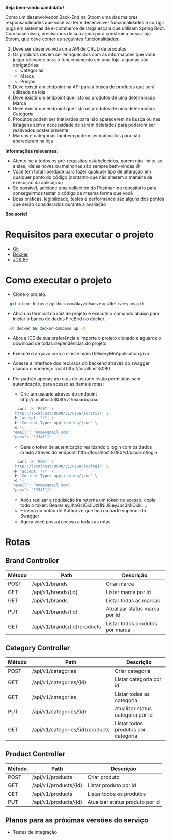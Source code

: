 **Seja bem-vindo candidato!**

Como um desenvolvedor Back-End na Stoom uma das maiores responsabilidades que você vai ter é desenvolver funcionalidades
e corrigir bugs em sistemas de e-commerce de larga escala que utilizam Spring Boot. Com base nisso, precisamos de sua
ajuda para construir a nossa loja Stoom, que deve conter as seguintes funcionalidades:

1. Deve ser desenvolvida uma API de CRUD de produtos
2. Os produtos devem ser enriquecidos com as informações que você julgar relevante para o funcionamento em uma loja,
   algumas são obrigatórias:
    - Categorias
    - Marca
    - Preços
3. Deve existir um endpoint na API para a busca de produtos que será utilizada na loja
4. Deve existir um endpoint que lista os produtos de uma determinada Marca
5. Deve existir um endpoint que lista os produtos de uma determinada Categoria
6. Produtos podem ser inativados para não aparecerem na busca ou nas listagens sem a necessidade de serem deletados para
   poderem ser reativados posteriormente
7. Marcas e categorias também podem ser inativados para não aparecerem na loja

**Informações relevantes**:

- Atente-se à todos os pré-requisitos estabelecidos, porém não limite-se a eles, ideias novas ou melhorias são sempre
  bem-vindas :smiley:
- Você tem total liberdade para fazer qualquer tipo de alteração em qualquer ponto do código (contanto que não alterem a
  maneira de execução da aplicação)
- Se possível, adicione uma collection do Postman no repositório para conseguirmos testar o código da mesma forma que
  você
- Boas práticas, legibilidade, testes e performance são alguns dos pontos que serão considerados durante a avaliação

**Boa sorte!**

# Requisitos para executar o projeto

- [Git](https://git-scm.com/)
- [Docker](https://www.docker.com/)
- [JDK 8+](https://www.oracle.com/br/java/technologies/javase/jdk8-archive-downloads.html)

# Como executar o projeto

- Clone o projeto.

```bash
  git clone https://github.com/dayvidsonveiga/delivery-ms.git
```

- Abra um terminal na raiz do projeto e execute o comando abaixo para iniciar o banco de dados FireBird no docker.

```bash
  cd docker && docker-compose up -d
```

- Abra a IDE de sua preferência e importe o projeto clonado e aguarde o download de todas dependências do projeto

- Execute o arquivo com a classe main DeliveryMsApplication.java

- Acesse a interface dos recursos do backend através do swagger usando o endereço local http://localhost:8080
- Por padrão apenas as rotas do usuario estão permitidas sem autenticação, para acesso as demais rotas:
    - Crie um usuário através do endpoint http://localhost:8080/v1/usuario/criar

  ```bash
    curl -X 'POST' \
  'http://localhost:8080/v1/usuario/criar' \
  -H 'accept: */*' \
  -H 'Content-Type: application/json' \
  -d '{
  "email": "nome@gmail.com",
  "pass": "12345"}'
  ```
    - Gere o token de autenticação realizando o login com os dados criado através do
      endpoint http://localhost:8080/v1/usuario/login
  ```bash
    curl -X 'POST' \
  'http://localhost:8080/v1/usuario/login' \
  -H 'accept: */*' \
  -H 'Content-Type: application/json' \
  -d '{
  "email": "nome@gmail.com",
  "pass": "12345"}'
  ```
    - Após realizar a requisição ira retorna um token de acesso, copie todo o token: Bearer
      eyJhbGciOiJIUzI1NiJ9.eyJpc3MiOiJk....
    - E insira no botão de Authorize que fica na parte superior do Swagger
    - Agora você possui acesso a todas as rotas

# Rotas

## Brand Controller

| Método | Path                         | Descrição                       |
|--------|------------------------------|---------------------------------|
| POST   | /api/v1/brands               | Criar marca                     |
| GET    | /api/v1/brands/{id}          | Listar marca por id             |
| GET    | /api/v1/brands               | Listar todas as marcas          |
| PUT    | /api/v1/brands/{id}          | Atualizar status marca por id   |
| GET    | /api/v1/brands/{id}/products | Listar todos produtos por marca |

## Category Controller

| Método | Path                             | Descrição                           |
|--------|----------------------------------|-------------------------------------|
| POST   | /api/v1/categories               | Criar categoria                     |
| GET    | /api/v1/categories/{id}          | Listar categoria por id             |
| GET    | /api/v1/categories               | Listar todas as categoria           |
| PUT    | /api/v1/categories/{id}          | Atualizar status categoria por id   |
| GET    | /api/v1/categories/{id}/products | Listar todos produtos por categoria |

## Product Controller

| Método | Path                  | Descrição                       |
|--------|-----------------------|---------------------------------|
| POST   | /api/v1/products      | Criar produto                   |
| GET    | /api/v1/products/{id} | Listar produto por id           |
| GET    | /api/v1/products      | Listar todos os produtos        |
| PUT    | /api/v1/products/{id} | Atualizar status produto por id |

## Planos para as próximas versões do serviço

- Testes de integração
